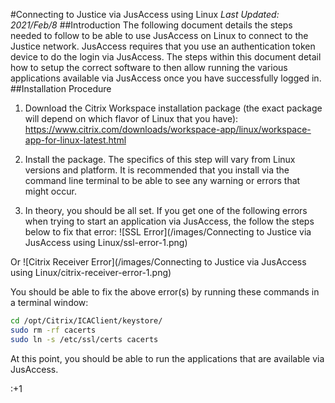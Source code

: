 #Connecting to Justice via JusAccess using Linux
_Last Updated: 2021/Feb/8_
##Introduction
The following document details the steps needed to follow to be able to use JusAccess on Linux to connect to the Justice network. JusAccess requires that you use an authentication token device to do the login via JusAccess. The steps within this document detail how to setup the correct software to then allow running the various applications available via JusAccess once you have successfully logged in.
##Installation Procedure
1. Download the Citrix Workspace installation package (the exact package will depend on which flavor of Linux that you have):
https://www.citrix.com/downloads/workspace-app/linux/workspace-app-for-linux-latest.html

2. Install the package. The specifics of this step will vary from Linux versions and platform. It is recommended that you install via the command line terminal to be able to see any warning or errors that might occur.

3. In theory, you should be all set. If you get one of the following errors when trying to start an application via JusAccess, the follow the steps below to fix that error:
![SSL Error](/images/Connecting to Justice via JusAccess using Linux/ssl-error-1.png)
 
Or
![Citrix Receiver Error](/images/Connecting to Justice via JusAccess using Linux/citrix-receiver-error-1.png)

You should be able to fix the above error(s) by running these commands in a terminal window:
```bash
cd /opt/Citrix/ICAClient/keystore/
sudo rm -rf cacerts
sudo ln -s /etc/ssl/certs cacerts
```

At this point, you should be able to run the applications that are available via JusAccess.

:+1